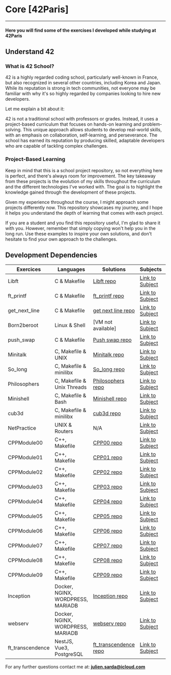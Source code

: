 # Core [42Paris]

---

#### Here you will find some of the exercises I developed while studying at 42Paris

## Understand 42

### What is 42 School?
42 is a highly regarded coding school, particularly well-known in France, but also recognized in several other countries, including Korea and Japan. While its reputation is strong in tech communities, not everyone may be familiar with why it's so highly regarded by companies looking to hire new developers.

Let me explain a bit about it:

42 is not a traditional school with professors or grades. Instead, it uses a project-based curriculum that focuses on hands-on learning and problem-solving. This unique approach allows students to develop real-world skills, with an emphasis on collaboration, self-learning, and perseverance. The school has earned its reputation by producing skilled, adaptable developers who are capable of tackling complex challenges.

### Project-Based Learning
Keep in mind that this is a school project repository, so not everything here is perfect, and there's always room for improvement. The key takeaway from these projects is the evolution of my skills throughout the curriculum and the different technologies I've worked with. The goal is to highlight the knowledge gained through the development of these projects.

Given my experience throughout the course, I might approach some projects differently now. This repository showcases my journey, and I hope it helps you understand the depth of learning that comes with each project.

If you are a student and you find this repository useful, I'm glad to share it with you. However, remember that simply copying won't help you in the long run. Use these examples to inspire your own solutions, and don't hesitate to find your own approach to the challenges.

## Development Dependencies

<table>
  <thead>
    <tr>
      <th>Exercices</th>
      <th>Languages</th>
      <th>Solutions</th>
      <th>Subjects</th>
      <th>Descriptions</th>
    </tr>
  </thead>
  <tbody>
    <tr>
      <td>Libft</td>
      <td>C & Makefile</td>
      <td><a href="Libft">Libft repo</a></td>
      <td><a href="./Libft/Subject.pdf">Link to Subject</a></td>
      <td><a href="./Libft/README.md">See Desciption</a></td>
    </tr>
    <tr>
      <td>ft_printf</td>
      <td>C & Makefile</td>
      <td><a href="ft_printf">ft_printf repo</a></td>
      <td><a href="./ft_printf/Subject.pdf">Link to Subject</a></td>
      <td><a href="./ft_printf/README.md">See Desciption</a></td>
    </tr>
    <tr>
      <td>get_next_line</td>
      <td>C & Makefile</td>
      <td><a href="Gnl">get next line repo</a></td>
      <td><a href="./Gnl/Subject.pdf">Link to Subject</a></td>
      <td><a href="./Gnl/README.md">See Desciption</a></td>
    </tr>
    <tr>
      <td>Born2beroot</td>
      <td>Linux & Shell</td>
      <td>[VM not available]</td>
      <td><a href="./Born2beRoot/Subject.pdf">Link to Subject</a></td>
      <td><a href="./Born2beRoot/README.md">See Desciption</a></td>
    </tr>
    <tr>
      <td>push_swap</td>
      <td>C & Makefile</td>
      <td><a href="Push_Swap">Push swap repo</a></td>
      <td><a href="./Push_Swap/Subject.pdf">Link to Subject</a></td>
      <td><a href="./Push_Swap/README.md">See Desciption</a></td>
    </tr>
    <tr>
      <td>Minitalk</td>
      <td>C, Makefile & UNIX</td>
      <td><a href="Minitalk">Minitalk repo</a></td>
      <td><a href="./Minitalk/Subject.pdf">Link to Subject</a></td>
      <td><a href="./Minitalk/README.md">See Desciption</a></td>
    </tr>
    <tr>
      <td>So_long</td>
      <td>C, Makefile & minilibx</td>
      <td><a href="So_long">So_long repo</a></td>
      <td><a href="./So_long/Subject.pdf">Link to Subject</td>
      <td><a href="./So_long/README.md">See Desciption</a></td>
    </tr>
    <tr>
      <td>Philosophers</td>
      <td>C, Makefile & Unix Threads</td>
      <td><a href="Philosophers">Philosophers repo</a></td>
      <td><a href="./Philosophers/Subject.pdf">Link to Subject</a></td>
      <td><a href="./Philosophers/README.md">See Desciption</a></td>
    </tr>
    <tr>
      <td>Minishell</td>
      <td>C, Makefile & Bash</td>
      <td><a href="minishell">Minishell repo</a></td>
      <td><a href="./minishell/Subject.pdf">Link to Subject</a></td>
      <td><a href="./minishell/README.md">See Desciption</a></td>
    </tr>
    <tr>
      <td>cub3d</td>
      <td>C, Makefile & minilibx</td>
      <td><a href="Cube3D">cub3d repo</a></td>
      <td><a href="./Cube3D/Subject.pdf">Link to Subject</a></td>
      <td><a href="./Cube3D/README.md">See Desciption</a></td>
    </tr>
    <tr>
      <td>NetPractice</td>
      <td>UNIX & Routers</td>
      <td>N/A</td>
      <td><a href="./NetPractice/Subject.pdf">Link to Subject</a></td>
      <td><a href="./NetPractice/README.md">See Desciption</a></td>
    </tr>
    <tr>
      <td>CPPModule00</td>
      <td>C++, Makefile</td>
      <td><a href="./CPPModules/CPPModule00">CPP00 repo</a></td>
      <td><a href="./CPPModules/CPPModule00/Subject.pdf">Link to Subject</a></td>
      <td><a href="./CPPModules/CPPModule00/README.md">See Desciption</a></td>
    </tr>
    <tr>
      <td>CPPModule01</td>
      <td>C++, Makefile</td>
      <td><a href="./CPPModules/CPPModule01">CPP01 repo</a></td>
      <td><a href="./CPPModules/CPPModule01/Subject.pdf">Link to Subject</a></td>
     <td><a href="./CPPModules/CPPModule01/README.md">See Desciption</a></td>
    </tr>
    <tr>
      <td>CPPModule02</td>
      <td>C++, Makefile</td>
      <td><a href="./CPPModules/CPPModule02">CPP02 repo</a></td>
      <td><a href="./CPPModules/CPPModule02/Subject.pdf">Link to Subject</a></td>
      <td><a href="./CPPModules/CPPModule02/README.md">See Desciption</a></td>
    </tr>
    <td>CPPModule03</td>
      <td>C++, Makefile</td>
      <td><a href="./CPPModules/CPPModule03">CPP03 repo</a></td>
      <td><a href="./CPPModules/CPPModule03/Subject.pdf">Link to Subject</a></td>
      <td><a href="./CPPModules/CPPModule03/README.md">See Desciption</a></td>
    </tr>
    <td>CPPModule04</td>
      <td>C++, Makefile</td>
      <td><a href="./CPPModules/CPPModule04">CPP04 repo</a></td>
      <td><a href="./CPPModules/CPPModule04/Subject.pdf">Link to Subject</a></td>
      <td><a href="./CPPModules/CPPModule04/README.md">See Desciption</a></td>
    </tr>
    <td>CPPModule05</td>
      <td>C++, Makefile</td>
      <td><a href="./CPPModules/CPPModule05">CPP05 repo</a></td>
      <td><a href="./CPPModules/CPPModule05/Subject.pdf">Link to Subject</a></td>
      <td><a href="./CPPModules/CPPModule05/README.md">See Desciption</a></td>
    </tr>
    <tr>
    <td>CPPModule06</td>
      <td>C++, Makefile</td>
      <td><a href="./CPPModules/CPPModule06">CPP06 repo</a></td>
      <td><a href="./CPPModules/CPPModule06/Subject.pdf">Link to Subject</a></td>
      <td><a href="./CPPModules/CPPModule06/README.md">See Desciption</a></td>
    </tr>
    <td>CPPModule07</td>
      <td>C++, Makefile</td>
      <td><a href="./CPPModules/CPPModule07">CPP07 repo</a></td>
      <td><a href="./CPPModules/CPPModule07/Subject.pdf">Link to Subject</a></td>
      <td><a href="./CPPModules/CPPModule07/README.md">See Desciption</a></td>
    </tr>
    <td>CPPModule08</td>
      <td>C++, Makefile</td>
      <td><a href="./CPPModules/CPPModule08">CPP08 repo</a></td>
      <td><a href="./CPPModules/CPPModule08/Subject.pdf">Link to Subject</a></td>
      <td><a href="./CPPModules/CPPModule08/README.md">See Desciption</a></td>
    </tr>
    <td>CPPModule09</td>
      <td>C++, Makefile</td>
      <td><a href="./CPPModules/CPPModule09">CPP09 repo</a></td>
      <td><a href="./CPPModules/CPPModule09/Subject.pdf">Link to Subject</a></td>
      <td><a href="./CPPModules/CPPModule09/README.md">See Desciption</a></td>
    </tr>
    <tr>
      <td>Inception</td>
      <td>Docker, NGINX, WORDPRESS, MARIADB</td>
      <td><a href="./inception">Inception repo</a></td>
      <td><a href="./inception/Subject.pdf">Link to Subject</a></td></td>
      <td><a href="./inception/README.md">See Desciption</a></td>
    </tr>
    <tr>
      <td>webserv</td>
      <td>Docker, NGINX, WORDPRESS, MARIADB</td>
      <td><a href="./webserv">webserv repo</a></td>
      <td><a href="./webserv/Subject.pdf">Link to Subject</a></td>
      <td><a href="">See Desciption</a></td>
    </tr>
    <tr>
      <td>ft_transcendence</td>
      <td>NestJS, Vue3, PostgreSQL</td>
      <td><a href="ft_transcendence">ft_transcendence repo</a></td>
      <td><a href="https://github.com/pulgamecanica/42Course/tree/main/42Documentation/TS_practice">Link to Subject</a></td>
      <td><a href="">See Desciption</a></td>
    </tr>
  </tbody>
</table>

For any further questions contact me at: **julien.sarda@icloud.com**

